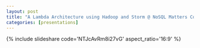 ```yaml
---
layout: post
title: "A Lambda Architecture using Hadoop and Storm @ NoSQL Matters Cologne '14"
categories: [presentations]
---
```


{% include slideshare code='NTJcAvRm8i27vG' aspect_ratio='16:9' %}


